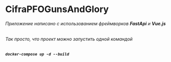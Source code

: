 # CifraPFOGunsAndGlory
###### Приложение написано с использованием фреймворков  **FastApi** и **Vue.js** 
###### Так просто, что проект можно запустить одной командой 
#### ***`docker-compose up -d --build`***
